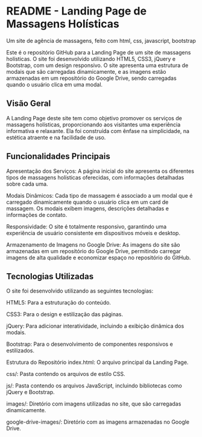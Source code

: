 # README - Landing Page de Massagens Holísticas
Um site de agência de massagens, feito com html, css, javascript, bootstrap

Este é o repositório GitHub para a Landing Page de um site de massagens holísticas. O site foi desenvolvido utilizando HTML5, CSS3, jQuery e Bootstrap, com um design responsivo. O site apresenta uma estrutura de modais que são carregadas dinamicamente, e as imagens estão armazenadas em um repositório do Google Drive, sendo carregadas quando o usuário clica em uma modal.

## Visão Geral
A Landing Page deste site tem como objetivo promover os serviços de massagens holísticas, proporcionando aos visitantes uma experiência informativa e relaxante. Ela foi construída com ênfase na simplicidade, na estética atraente e na facilidade de uso.

## Funcionalidades Principais
Apresentação dos Serviços: A página inicial do site apresenta os diferentes tipos de massagens holísticas oferecidas, com informações detalhadas sobre cada uma.

Modais Dinâmicos: Cada tipo de massagem é associado a um modal que é carregado dinamicamente quando o usuário clica em um card de massagem. Os modais exibem imagens, descrições detalhadas e informações de contato.

Responsividade: O site é totalmente responsivo, garantindo uma experiência de usuário consistente em dispositivos móveis e desktop.

Armazenamento de Imagens no Google Drive: As imagens do site são armazenadas em um repositório do Google Drive, permitindo carregar imagens de alta qualidade e economizar espaço no repositório do GitHub.

## Tecnologias Utilizadas
O site foi desenvolvido utilizando as seguintes tecnologias:

HTML5: Para a estruturação do conteúdo.

CSS3: Para o design e estilização das páginas.

jQuery: Para adicionar interatividade, incluindo a exibição dinâmica dos modais.

Bootstrap: Para o desenvolvimento de componentes responsivos e estilizados.

Estrutura do Repositório
index.html: O arquivo principal da Landing Page.

css/: Pasta contendo os arquivos de estilo CSS.

js/: Pasta contendo os arquivos JavaScript, incluindo bibliotecas como jQuery e Bootstrap.

images/: Diretório com imagens utilizadas no site, que são carregadas dinamicamente.

google-drive-images/: Diretório com as imagens armazenadas no Google Drive.
